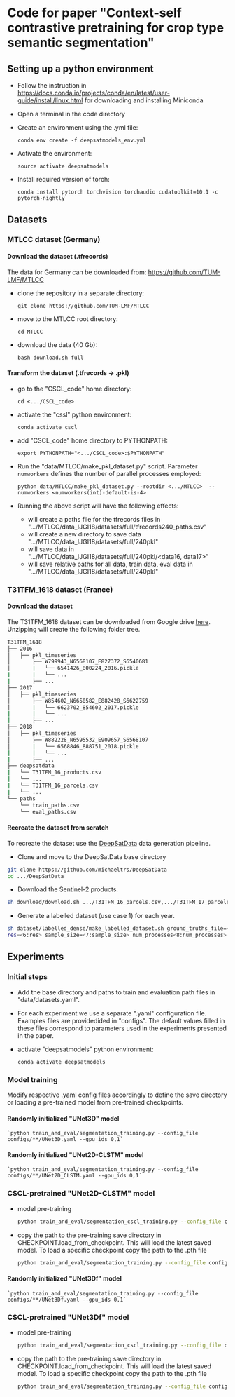 # Code for paper "Context-self contrastive pretraining for crop type semantic segmentation"

## Setting up a python environment
- Follow the instruction in https://docs.conda.io/projects/conda/en/latest/user-guide/install/linux.html for downloading and installing Miniconda

- Open a terminal in the code directory

- Create an environment using the .yml file:

	`conda env create -f deepsatmodels_env.yml`

- Activate the environment:

	`source activate deepsatmodels`

- Install required version of torch:

	`conda install pytorch torchvision torchaudio cudatoolkit=10.1 -c pytorch-nightly`

## Datasets

### MTLCC dataset (Germany)

#### Download the dataset (.tfrecords)
The data for Germany can be downloaded from: https://github.com/TUM-LMF/MTLCC

- clone the repository in a separate directory:

	`git clone https://github.com/TUM-LMF/MTLCC`

- move to the MTLCC root directory:

	`cd MTLCC`

- download the data (40 Gb):

	`bash download.sh full`

#### Transform the dataset (.tfrecords -> .pkl)
- go to the "CSCL_code" home directory:

	`cd <.../CSCL_code>`

- activate the "cssl" python environment:

	`conda activate cscl`

- add "CSCL_code" home directory to PYTHONPATH:

	`export PYTHONPATH="<.../CSCL_code>:$PYTHONPATH"`

- Run the "data/MTLCC/make_pkl_dataset.py" script. Parameter `numworkers` defines the number of parallel processes employed:

	`python data/MTLCC/make_pkl_dataset.py --rootdir <.../MTLCC>  --numworkers <numworkers(int)-default-is-4>`

- Running the above script will have the following effects:
	- will create a paths file for the tfrecords files in ".../MTLCC/data_IJGI18/datasets/full/tfrecords240_paths.csv"
	- will create a new directory to save data ".../MTLCC/data_IJGI18/datasets/full/240pkl"
	- will save data in ".../MTLCC/data_IJGI18/datasets/full/240pkl/<data16, data17>"
	- will save relative paths for all data, train data, eval data in ".../MTLCC/data_IJGI18/datasets/full/240pkl"

### T31TFM_1618 dataset (France)
#### Download the dataset
The T31TFM_1618 dataset can be downloaded from Google drive [here](https://drive.google.com/file/d/1aSYbTwqT8QxN07D8LxZTjhIpc2xfcF-K/view?usp=sharing). Unzipping will create the following folder tree.
```bash
T31TFM_1618
├── 2016
│   ├── pkl_timeseries
│       ├── W799943_N6568107_E827372_S6540681
│       |   └── 6541426_800224_2016.pickle
|       |   └── ...
|       ├── ...
├── 2017
│   ├── pkl_timeseries
│       ├── W854602_N6650582_E882428_S6622759
│       |   └── 6623702_854602_2017.pickle
|       |   └── ...
|       ├── ...
├── 2018
│   ├── pkl_timeseries
│       ├── W882228_N6595532_E909657_S6568107
│       |   └── 6568846_888751_2018.pickle
|       |   └── ...
|       ├── ...
├── deepsatdata
|   └── T31TFM_16_products.csv
|   └── ...
|   └── T31TFM_16_parcels.csv
|   └── ...
└── paths
    └── train_paths.csv
    └── eval_paths.csv
```

#### Recreate the dataset from scratch
To recreate the dataset use the [DeepSatData](https://github.com/michaeltrs/DeepSatData) data generation pipeline. 
- Clone and move to the DeepSatData base directory
```bash
git clone https://github.com/michaeltrs/DeepSatData
cd .../DeepSatData
```
- Download the Sentinel-2 products.
```bash 
sh download/download.sh .../T31TFM_16_parcels.csv,.../T31TFM_17_parcels.csv,.../T31TFM_18_parcels.csv
``` 
- Generate a labelled dataset (use case 1) for each year.
```bash
sh dataset/labelled_dense/make_labelled_dataset.sh ground_truths_file=<1:ground_truths_file> products_dir=<2:products_dir> labels_dir=<3:labels_dir> windows_dir=<4:windows_dir> timeseries_dir=<5:timeseries_dir> 
res=<6:res> sample_size=<7:sample_size> num_processes<8:num_processes> bands=<8:bands (optional)>
```

## Experiments
### Initial steps
- Add the base directory and paths to train and evaluation path files in "data/datasets.yaml".
- For each experiment we use a separate ".yaml" configuration file. Examples files are providedided in "configs". 
The default values filled in these files correspond to parameters used in the experiments presented in the paper.
- activate "deepsatmodels" python environment:

	`conda activate deepsatmodels`

### Model training
Modify respective .yaml config files accordingly to define the save directory or loading a pre-trained model from pre-trained checkpoints. 

#### Randomly initialized "UNet3D" model 
	`python train_and_eval/segmentation_training.py --config_file configs/**/UNet3D.yaml --gpu_ids 0,1`

#### Randomly initialized "UNet2D-CLSTM" model 
	`python train_and_eval/segmentation_training.py --config_file configs/**/UNet2D_CLSTM.yaml --gpu_ids 0,1`

### CSCL-pretrained "UNet2D-CLSTM" model 
- model pre-training
	```bash
	python train_and_eval/segmentation_cscl_training.py --config_file configs/**/UNet2D_CLSTM_CSCL.yaml --gpu_ids 0,1
    ```
	
- copy the path to the pre-training save directory in CHECKPOINT.load_from_checkpoint. This will load the latest saved model.
To load a specific checkpoint copy the path to the .pth file
	```bash
	python train_and_eval/segmentation_training.py --config_file configs/**/UNet2D_CLSTM.yaml --gpu_ids 0,1
    ```

#### Randomly initialized "UNet3Df" model 
	`python train_and_eval/segmentation_training.py --config_file configs/**/UNet3Df.yaml --gpu_ids 0,1`

### CSCL-pretrained "UNet3Df" model 
- model pre-training

	```bash
	python train_and_eval/segmentation_cscl_training.py --config_file configs/**/UNet3Df_CSCL.yaml --gpu_ids 0,1
    ```
	
- copy the path to the pre-training save directory in CHECKPOINT.load_from_checkpoint. This will load the latest saved model.
To load a specific checkpoint copy the path to the .pth file
	```bash
	python train_and_eval/segmentation_training.py --config_file configs/**/UNet3Df.yaml --gpu_ids 0,1
    ```
